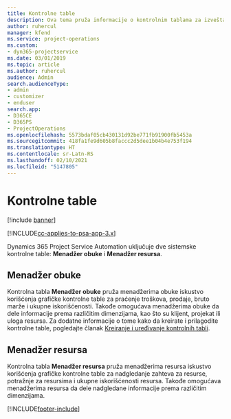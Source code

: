 ```yaml
---
title: Kontrolne table
description: Ova tema pruža informacije o kontrolnim tablama za izveštavanje koje su uključene u Dynamics 365 Project Service Automation.
author: ruhercul
manager: kfend
ms.service: project-operations
ms.custom:
- dyn365-projectservice
ms.date: 03/01/2019
ms.topic: article
ms.author: ruhercul
audience: Admin
search.audienceType:
- admin
- customizer
- enduser
search.app:
- D365CE
- D365PS
- ProjectOperations
ms.openlocfilehash: 5573bdaf05cb430131d92be771fb91900fb5453a
ms.sourcegitcommit: 418fa1fe9d605b8faccc2d5dee1b04b4e753f194
ms.translationtype: HT
ms.contentlocale: sr-Latn-RS
ms.lasthandoff: 02/10/2021
ms.locfileid: "5147805"
---
```

# <a name="dashboards"></a>Kontrolne table

[!include [banner](../includes/psa-now-project-operations.md)]

[!INCLUDE[cc-applies-to-psa-app-3.x](../includes/cc-applies-to-psa-app-3x.md)]

Dynamics 365 Project Service Automation uključuje dve sistemske kontrolne table: **Menadžer obuke** i **Menadžer resursa**.

## <a name="practice-manager"></a>Menadžer obuke 

Kontrolna tabla **Menadžer obuke** pruža menadžerima obuke iskustvo korišćenja grafičke kontrolne table za praćenje troškova, prodaje, bruto marže i ukupne iskorišćenosti. Takođe omogućava menadžerima obuke da dele informacije prema različitim dimenzijama, kao što su klijent, projekat ili uloga resursa. Za dodatne informacije o tome kako da kreirate i prilagodite kontrolne table, pogledajte članak [Kreiranje i uređivanje kontrolnih tabli](https://docs.microsoft.com/dynamics365/customerengagement/on-premises/customize/create-edit-dashboards).

## <a name="resource-manager"></a>Menadžer resursa 

Kontrolna tabla **Menadžer resursa** pruža menadžerima resursa iskustvo korišćenja grafičke kontrolne table za nadgledanje zahteva za resurse, potražnje za resursima i ukupne iskorišćenosti resursa. Takođe omogućava menadžerima resursa da dele nadgledane informacije prema različitim dimenzijama.


[!INCLUDE[footer-include](../includes/footer-banner.md)]
